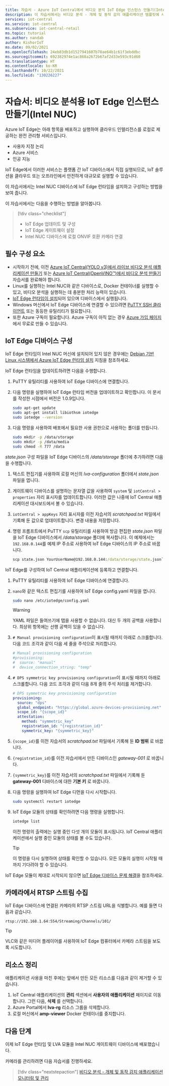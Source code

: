 ```yaml
---
title: 자습서 - Azure IoT Central에서 비디오 분석 IoT Edge 인스턴스 만들기(Intel NUC)
description: 이 자습서에서는 비디오 분석 - 개체 및 동작 감지 애플리케이션 템플릿에 사용할 비디오 분석 IoT Edge 인스턴스를 만드는 방법을 보여 줍니다.
services: iot-central
ms.service: iot-central
ms.subservice: iot-central-retail
ms.topic: tutorial
ms.author: nandab
author: KishorIoT
ms.date: 09/02/2021
ms.openlocfilehash: 24eb83db1d1527941607b78ae64b1c61f3ebddbc
ms.sourcegitcommit: 692382974e1ac868a2672b67af2d33e593c91d60
ms.translationtype: HT
ms.contentlocale: ko-KR
ms.lasthandoff: 10/22/2021
ms.locfileid: "130226227"
---
```

# <a name="tutorial-create-an-iot-edge-instance-for-video-analytics-intel-nuc"></a>자습서: 비디오 분석용 IoT Edge 인스턴스 만들기(Intel NUC)

Azure IoT Edge는 아래 항목을 배포하고 실행하여 클라우드 인텔리전스를 로컬로 제공하는 완전 관리형 서비스입니다.

* 사용자 지정 논리
* Azure 서비스
* 인공 지능

IoT Edge에서 이러한 서비스는 플랫폼 간 IoT 디바이스에서 직접 실행되므로, IoT 솔루션을 클라우드 또는 오프라인에서 안전하게 대규모로 실행할 수 있습니다.

이 자습서에서는 Intel NUC 디바이스에 IoT Edge 런타임을 설치하고 구성하는 방법을 보여 줍니다.

이 자습서에서는 다음을 수행하는 방법을 알아봅니다.
> [!div class="checklist"]
> * IoT Edge 업데이트 및 구성
> * IoT Edge 게이트웨이 설정
> * Intel NUC 디바이스에 로컬 ONVIF 호환 카메라 연결

## <a name="prerequisites"></a>필수 구성 요소

* 시작하기 전에, 이전 [Azure IoT Central(YOLO v3)에서 라이브 비디오 분석 애플리케이션 만들기](./tutorial-video-analytics-create-app-yolo-v3.md) 또는 [Azure IoT Central(OpenVINO&trade;)에서 비디오 분석 만들기](tutorial-video-analytics-create-app-openvino.md) 자습서를 완료해야 합니다.
* Linux를 실행하는 Intel NUC와 같은 디바이스로, Docker 컨테이너를 실행할 수 있고, 비디오 분석을 실행하는 데 충분한 처리 능력이 있습니다.
* [IoT Edge 런타임이 설치](../../iot-edge/how-to-provision-single-device-linux-symmetric.md)되어 있으며 디바이스에서 실행됩니다.
* Windows 머신에서 IoT Edge 디바이스에 연결할 수 있으려면 [PuTTY SSH 클라이언트](https://www.chiark.greenend.org.uk/~sgtatham/putty/latest.html) 또는 동등한 유틸리티가 필요합니다.
* 또한 Azure 구독이 필요합니다. Azure 구독이 아직 없는 경우 [Azure 가입 페이지](https://aka.ms/createazuresubscription)에서 무료로 만들 수 있습니다.

## <a name="configure-the-iot-edge-device"></a>IoT Edge 디바이스 구성

IoT Edge 런타임이 Intel NUC 머신에 설치되어 있지 않은 경우에는 [Debian 기반 Linux 시스템에서 Azure IoT Edge 런타임 설치](../../iot-edge/how-to-provision-single-device-linux-symmetric.md) 지침을 참조하세요.

IoT Edge 런타임을 업데이트하려면 다음을 수행합니다.

1. PuTTY 유틸리티를 사용하여 IoT Edge 디바이스에 연결합니다.

1. 다음 명령을 실행하여 IoT Edge 런타임 버전을 업데이트하고 확인합니다. 이 문서를 작성한 시점에서 버전은 1.0.9입니다.

    ```bash
    sudo apt-get update
    sudo apt-get install libiothsm iotedge
    sudo iotedge --version
    ```

1. 다음 명령을 사용하여 배포에서 필요한 사용 권한으로 사용하는 폴더를 만듭니다.

    ```bash
    sudo mkdir -p /data/storage
    sudo mkdir -p /data/media
    sudo chmod -R 777 /data
    ```

*state.json* 구성 파일을 IoT Edge 디바이스의 */data/storage* 폴더에 추가하려면 다음을 수행합니다.

1. 텍스트 편집기를 사용하여 로컬 머신의 *lva-configuration* 폴더에서 *state.json* 파일을 엽니다.

1. 게이트웨이 디바이스를 설명하는 문자열 값을 사용하여 `system` 및 `iotCentral > properties` 자리 표시자를 업데이트합니다. 이러한 값은 나중에 IoT Central 애플리케이션 대시보드에서 볼 수 있습니다.

1. `iotCentral > appKeys` 자리 표시자를 이전 자습서의 *scratchpad.txt* 파일에서 기록해 둔 값으로 업데이트합니다. 변경 내용을 저장합니다.

1. 명령 프롬프트에서 PuTTY `scp` 유틸리티를 사용하여 방금 편집한 *state.json* 파일을 IoT Edge 디바이스에서 */data/storage* 폴더에 복사합니다. 이 예제에서는 `192.168.0.144`를 예제 IP 주소로 사용하여 IoT Edge 디바이스의 IP 주소로 바꿉니다.

    ```cmd
    scp state.json YourUserName@192.168.0.144:/data/storage/state.json`
    ```

IoT Edge를 구성하여 IoT Central 애플리케이션에 등록하고 연결합니다.

1. PuTTY 유틸리티를 사용하여 IoT Edge 디바이스에 연결합니다.

1. `nano`와 같은 텍스트 편집기를 사용하여 IoT Edge config.yaml 파일을 엽니다.

    ```bash
    sudo nano /etc/iotedge/config.yaml
    ```

    > [!WARNING]
    > YAML 파일은 들여쓰기에 탭을 사용할 수 없습니다. 대신 두 개의 공백을 사용합니다. 최상위 항목에는 선행 공백이 있을 수 없습니다.

1. `# Manual provisioning configuration`이 표시될 때까지 아래로 스크롤합니다. 다음 코드 조각과 같이 다음 세 줄을 주석으로 처리합니다.

    ```yaml
    # Manual provisioning configuration
    #provisioning:
    #  source: "manual"
    #  device_connection_string: "temp"
    ```

1. `# DPS symmetric key provisioning configuration`이 표시될 때까지 아래로 스크롤합니다. 다음 코드 조각과 같이 다음 8개 줄의 주석 처리를 제거합니다.

    ```yaml
    # DPS symmetric key provisioning configuration
    provisioning:
      source: "dps"
      global_endpoint: "https://global.azure-devices-provisioning.net"
      scope_id: "{scope_id}"
      attestation:
        method: "symmetric_key"
        registration_id: "{registration_id}"
        symmetric_key: "{symmetric_key}"
    ```

1. `{scope_id}`를 이전 자습서의 *scratchpad.txt* 파일에서 기록해 둔 **ID 범위** 로 바꿉니다.

1. `{registration_id}`를 이전 자습서에서 만든 디바이스인 *gateway-001* 로 바꿉니다.

1. `{symmetric_key}`를 이전 자습서의 *scratchpad.txt* 파일에서 기록해 둔 **gateway-001** 디바이스에 대한 **기본 키** 로 바꿉니다.

1. 다음 명령을 실행하여 IoT Edge 디먼을 다시 시작합니다.

    ```bash
    sudo systemctl restart iotedge
    ```

1. IoT Edge 모듈의 상태를 확인하려면 다음 명령을 실행합니다.

    ```bash
    iotedge list
    ```

    이전 명령의 출력에는 실행 중인 다섯 개의 모듈이 표시됩니다. IoT Central 애플리케이션에서 실행 중인 모듈의 상태를 볼 수도 있습니다.

    > [!TIP]
    > 이 명령을 다시 실행하여 상태를 확인할 수 있습니다. 모든 모듈의 실행이 시작될 때까지 기다려야 할 수 있습니다.

IoT Edge 모듈이 제대로 시작되지 않으면 [IoT Edge 디바이스 문제 해결](../../iot-edge/troubleshoot.md)을 참조하세요.

## <a name="collect-the-rtsp-stream-from-your-camera"></a>카메라에서 RTSP 스트림 수집

IoT Edge 디바이스에 연결된 카메라의 RTSP 스트림 URL을 식별합니다. 예를 들면 다음과 같습니다.

`rtsp://192.168.1.64:554/Streaming/Channels/101/`

> [!TIP]
> VLC와 같은 미디어 플레이어를 사용하여 IoT Edge 컴퓨터에서 카메라 스트림을 보도록 시도합니다.

## <a name="clean-up-resources"></a>리소스 정리

애플리케이션 사용을 마친 후에는 앞에서 만든 모든 리소스를 다음과 같이 제거할 수 있습니다.

1. IoT Central 애플리케이션의 **관리** 섹션에서 **사용자의 애플리케이션** 페이지로 이동합니다. 그런 다음, **삭제** 를 선택합니다.
1. Azure Portal에서 **lva-rg** 리소스 그룹을 삭제합니다.
1. 로컬 머신에서 **amp-viewer** Docker 컨테이너를 중지합니다.

## <a name="next-steps"></a>다음 단계

이제 IoT Edge 런타임 및 LVA 모듈을 Intel NUC 게이트웨이 디바이스에 배포했습니다.

카메라를 관리하려면 다음 자습서를 진행하세요.

> [!div class="nextstepaction"]
> [비디오 분석 - 개체 및 동작 감지 애플리케이션 모니터링 및 관리](./tutorial-video-analytics-manage.md)